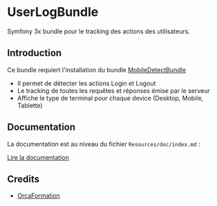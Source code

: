 # UserLogBundle

Symfony 3x bundle pour le tracking des actions des utilisateurs.

Introduction
------------

Ce bundle requiert l'installation du bundle [MobileDetectBundle](https://github.com/suncat2000/MobileDetectBundle)

* Il permet de détecter les actions Login et Logout
* Le tracking de toutes les requêtes et réponses émise par le serveur
* Affiche le type de terminal pour chaque device (Desktop, Mobile, Tablette)


## Documentation

La documentation est au niveau du fichier `Resources/doc/index.md` :

[Lire la documentation](https://github.com/orcaformation/userLogBundle/Resources/doc/index.md)

## Credits

- [OrcaFormation](https://github.com/orcaformation)
